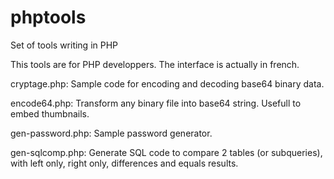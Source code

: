 # phptools
Set of tools writing in PHP

This tools are for PHP developpers. The interface is actually in french.

cryptage.php:
Sample code for encoding and decoding base64 binary data.

encode64.php:
Transform any binary file into base64 string. Usefull to embed thumbnails.

gen-password.php:
Sample password generator.

gen-sqlcomp.php:
Generate SQL code to compare 2 tables (or subqueries), with left only, right only, differences and equals results.


